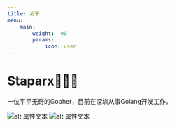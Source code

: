 ```yaml
---
title: 关于
menu:
    main: 
        weight: -90
        params:
            icon: user
---
```


# Staparx👨🏻‍🔧
一位平平无奇的Gopher，目前在深圳从事Golang开发工作。



![alt 属性文本](https://img.shields.io/badge/MacOS-M1Max-333?style=flat-square&logo=apple&logoColor=white)
![alt 属性文本](https://img.shields.io/badge/GoLand-000000?style=flat-square&logo=GoLand&logoColor=ffffff)




